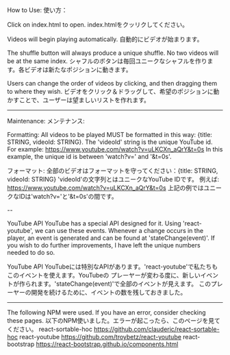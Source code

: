 
How to Use:
使い方：

Click on index.html to open.
index.htmlをクッリクしてください。

Videos will begin playing automatically.
自動的にビデオが始まります。

The shuffle button will always produce a unique shuffle. No two videos will be
at the same index.
シャフルのボタンは毎回ユニークなシャフルを作ります。各ビデオは新たなポジションに動きます。

Users can change the order of videos by clicking, and then dragging them to where
they wish.
ビデオをクリック＆ドラッグして、希望のポジションに動かすことで、ユーザーは望ましいリストを作れます。


-----------
Maintenance:
メンテナンス:

Formatting:
All videos to be played MUST be formatted in this way: {title: STRING, videoId: STRING}.
The 'videoId' string is the unique YouTube id.
For example: https://www.youtube.com/watch?v=uLKCXn_aQrY&t=0s
In this example, the unique id is between 'watch?v=' and '&t=0s'.

フォーマット:
全部のビデオはフォーマットを守ってください：{title: STRING, videoId: STRING}
'videoId'の文字列とはユニークなYouTube IDです。
例えば: https://www.youtube.com/watch?v=uLKCXn_aQrY&t=0s
上記の例ではユニークなIDは'watch?v='と'&t=0s'の間です。

--

YouTube API
YouTube has a special API designed for it. Using 'react-youtube', we can use
these events. Whenever a change occurs in the player, an event is generated and
can be found at 'stateChange(event)'. If you wish to do further improvements, I
have left the unique numbers needed to do so.

YouTube API
YouTubeには特別なAPIがあります。'react-youtube'で私たちもこのイベントを使えます。YouTubeの
プレーヤーが変わる度に、新しいイベントが作られます。'stateChange(event)'で全部のイベントが見えます。
このプレーヤーの開発を続けるために、イベントの数を残しておきました。

-----------
The following NPM were used. If you have an error, consider checking these pages.
以下のNPM使いました。エラーが起こったら、このページを見てください。
react-sortable-hoc
https://github.com/clauderic/react-sortable-hoc
react-youtube
https://github.com/troybetz/react-youtube
react-bootstrap
https://react-bootstrap.github.io/components.html
